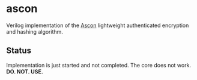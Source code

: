 # ascon
Verilog implementation of the [Ascon](https://ascon.iaik.tugraz.at/) lightweight authenticated encryption and hashing algorithm.


## Status
Implementation is just started and not completed. The core does not work.
**DO. NOT. USE.**
